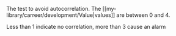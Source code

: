 The test to avoid autocorrelation. The [[my-library/carreer/development/Value|values]] are between 0 and 4.

Less than 1 indicate no correlation, more than 3 cause an alarm
